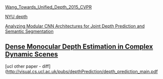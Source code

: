 [Wang_Towards_Unified_Depth_2015_CVPR](http://www.cv-foundation.org/openaccess/content_cvpr_2015/papers/Wang_Towards_Unified_Depth_2015_CVPR_paper.pdf)

[NYU depth](https://www.cs.nyu.edu/~deigen/depth/depth_nips14.pdf)

[Analyzing Modular CNN Architectures for Joint Depth Prediction and Semantic Segmentation](https://arxiv.org/abs/1702.08009)

[Dense Monocular Depth Estimation in Complex Dynamic Scenes](https://web.stanford.edu/~cqf/papers/Dense_Monocular_Depth_CVPR2016.pdf)
---

[ucl other paper - diff](http://visual.cs.ucl.ac.uk/pubs/depthPrediction/depth_prediction_main.pdf
